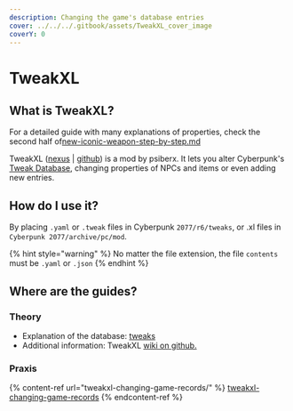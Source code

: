 ```yaml
---
description: Changing the game's database entries
cover: ../../../.gitbook/assets/TweakXL_cover_image
coverY: 0
---
```


# TweakXL

## What is TweakXL?

For a detailed guide with many explanations of properties, check the second half of[new-iconic-weapon-step-by-step.md](../../../modding-guides/items-equipment/adding-new-items/weapons/new-iconic-weapon-step-by-step.md "mention")

TweakXL ([nexus](https://www.nexusmods.com/cyberpunk2077/mods/4197) | [github](https://github.com/psiberx/cp2077-tweak-xl)) is a mod by psiberx. It lets you alter Cyberpunk's [Tweak Database](../../tweaks/tweaks/), changing properties of NPCs and items or even adding new entries.

## How do I use it?

By placing `.yaml` or `.tweak` files in Cyberpunk `2077/r6/tweaks`, or .xl files in `Cyberpunk 2077/archive/pc/mod`.

{% hint style="warning" %}
No matter the file extension, the file `contents` must be `.yaml` or `.json`&#x20;
{% endhint %}

## Where are the guides?

### Theory

* Explanation of the database: [tweaks](../../tweaks/tweaks/ "mention")
* Additional information: TweakXL [wiki on github.](https://github.com/psiberx/cp2077-tweak-xl/wiki/TweakDB)

### Praxis

{% content-ref url="tweakxl-changing-game-records/" %}
[tweakxl-changing-game-records](tweakxl-changing-game-records/)
{% endcontent-ref %}
